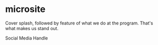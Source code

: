 # microsite

Cover splash, followed by feature of what we do at the program. That's what makes us stand out.

Social Media Handle

